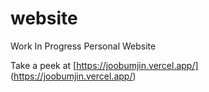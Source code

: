 # website
Work In Progress Personal Website

Take a peek at [https://joobumjin.vercel.app/] (https://joobumjin.vercel.app/)